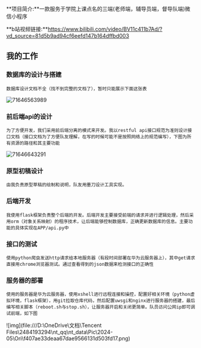 

**项目简介:**一款服务于学院上课点名的三端(老师端，辅导员端，督导队端)微信小程序

**b站视频链接:**https://www.bilibili.com/video/BV11c411b7Ad/?vd_source=81d5b9ad94cf6eefd147b164dffbd003

## 我的工作

### 数据库的设计与搭建

```
数据库设计文档不全（找不到完整的文档了），暂时只能展示下面这张表
```

![71646563989](C:\Users\Wu\AppData\Local\Temp\1716465639898.png)

### 前后端api的设计

```
为了方便开发，我们采用前后端分离的模式来开发。我以restful api接口规范为准则设计接口文档（接口文档为了方便队友理解，在写的时候可能不是按照网络上的规范编写），下图为所有资源的路径和其主要功能
```

![71646643291](C:\Users\Wu\AppData\Local\Temp\1716466432911.png)

### 原型初稿设计

```
由我负责原型草稿的绘制和说明，队友用墨刀设计工具实现。
```

### 后端开发

```
我使用flask框架负责整个后端的开发。后端开发主要接受前端的请求并进行逻辑处理，然后采用orm（对象关系映射）的程序技术，让后端能够控制数据库，正确更新数据库的信息。主要功能的具体实现在APP/api.py中
```

### 接口的测试

```
使用python爬虫发送http请求给本地服务器（有段时间部署在华为云服务器上），其中get请求直接用chrome浏览器测试。通过查看得到的json数据来检测接口的正确性
```

### 服务器的部署

```
使用的服务器是华为云服务器，使用xshell进行远程连接和操控，配置好相关环境（python虚拟环境，flask框架），用git拉取仓库代码，然后配置uwsgi和nginx进行服务器的搭建，最后编写相关脚本（reboot.sh与stop.sh），让服务器开启和关闭更简单。队员访问公网ip即可调试前端，如下图
```

![img](file:///D:\OneDrive\文档\Tencent Files\2484193294\nt_qq\nt_data\Pic\2024-05\Ori\f407ae33deaa67dae9566131d503fd17.png)